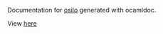 Documentation for [osilo](https://github.com/m-harrison/osilo) generated with ocamldoc.

View [here](https://cdn.rawgit.com/m-harrison/osilo.github.io/b10d9497/www/index.html)

